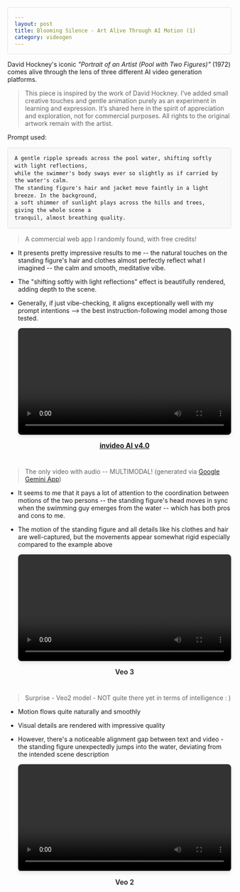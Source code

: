 ```yaml
---
layout: post
title: Blooming Silence - Art Alive Through AI Motion (1)
category: videogen
---
```


David Hockney's iconic *"Portrait of an Artist (Pool with Two Figures)"* (1972) comes alive through the lens of three different AI video generation platforms. 

> This piece is inspired by the work of David Hockney. I’ve added small creative touches and gentle animation purely as an experiment in learning and expression. It’s shared here in the spirit of appreciation and exploration, not for commercial purposes. All rights to the original artwork remain with the artist.

Prompt used: 


    A gentle ripple spreads across the pool water, shifting softly with light reflections, 
    while the swimmer's body sways ever so slightly as if carried by the water's calm. 
    The standing figure's hair and jacket move faintly in a light breeze. In the background, 
    a soft shimmer of sunlight plays across the hills and trees, giving the whole scene a 
    tranquil, almost breathing quality.


<style>
.video-item {
  margin-bottom: 40px;
  text-align: center;
}

.video-item video {
  width: 100%;
  max-width: 100%;
  height: auto;
  border-radius: 8px;
  box-shadow: 0 4px 8px rgba(0,0,0,0.1);
}

.video-caption {
  margin-top: 15px;
  font-weight: bold;
  color: #333;
  font-size: 1.1em;
}

/* Responsive code block styling */
pre, code {
  white-space: pre-wrap;
  word-wrap: break-word;
  overflow-wrap: break-word;
  max-width: 100%;
  overflow-x: auto;
}

/* For indented code blocks specifically */
pre {
  background-color: #f8f8f8;
  border: 1px solid #e1e1e1;
  border-radius: 4px;
  padding: 15px;
  margin: 15px 0;
  font-family: 'Courier New', monospace;
  font-size: 14px;
  line-height: 1.4;
}
</style>

> A commercial web app I randomly found, with free credits! 

* It presents pretty impressive results to me -- the natural touches on the standing figure's hair and clothes almost perfectly reflect what I imagined -- the calm and smooth, meditative vibe. 
* The "shifting softly with light reflections" effect is beautifully rendered, adding depth to the scene.
* Generally, if just vibe-checking, it aligns exceptionally well with my prompt intentions --> the best instruction-following model among those tested.


  <div class="video-item">
    <video controls>
      <source src="/assets/img/invideo-v-4.0.mp4" type="video/mp4">
      Your browser does not support the video tag.
    </video>
    <div class="video-caption">
      <a href="https://ai.invideo.io/">invideo AI v4.0</a>
    </div>
  </div>


> The only video with audio -- MULTIMODAL! (generated via [Google Gemini App](https://gemini.google.com/app))

* It seems to me that it pays a lot of attention to the coordination between motions of the two persons -- the standing figure's head moves in sync when the swimming guy emerges from the water -- which has both pros and cons to me.
* The motion of the standing figure and all details like his clothes and hair are well-captured, but the movements appear somewhat rigid especially compared to the example above

  <div class="video-item">
    <video controls>
      <source src="/assets/img/veo3.mp4" type="video/mp4">
      Your browser does not support the video tag.
    </video>
    <div class="video-caption">
      Veo 3
    </div>
  </div>


> Surprise - Veo2 model - NOT quite there yet in terms of intelligence : ) 

* Motion flows quite naturally and smoothly
* Visual details are rendered with impressive quality
* However, there's a noticeable alignment gap between text and video - the standing figure unexpectedly jumps into the water, deviating from the intended scene description

  <div class="video-item">
    <video controls>
      <source src="/assets/img/veo2.mp4" type="video/mp4">
      Your browser does not support the video tag.
    </video>
    <div class="video-caption">
      Veo 2
    </div>
  </div>


